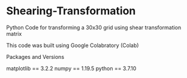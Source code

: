 # Shearing-Transformation
Python Code for transforming a 30x30 grid using shear transformation matrix

This code was built using Google Colabratory (Colab)

Packages and Versions 

matplotlib == 3.2.2
numpy == 1.19.5
python == 3.7.10

